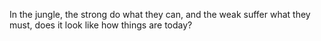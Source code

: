---
---

In the jungle, the strong do what they can, and the weak suffer what they must, does it look like how things are today? 
